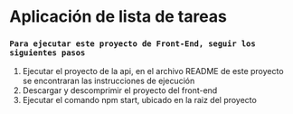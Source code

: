 # Aplicación de lista de tareas

### `Para ejecutar este proyecto de Front-End, seguir los siguientes pasos`


1. Ejecutar el proyecto de la api, en el archivo README de este proyecto se encontraran las instrucciones de ejecución
2. Descargar y descomprimir el proyecto del front-end
3. Ejecutar el comando npm start, ubicado en la raiz del proyecto 

